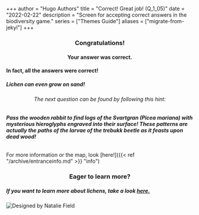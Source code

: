 +++
author = "Hugo Authors"
title = "Correct! Great job! (Q_1_05)"
date = "2022-02-22"
description = "Screen for accepting correct answers in the biodiversity game."
series = ["Themes Guide"]
aliases = ["migrate-from-jekyl"]
+++

### <center> Congratulations! </center>
#### <center> Your answer was correct. 
#### In fact, all the answers were correct! 
##### Lichen can even grow on sand! </center>

###### <center> The next question can be found by following this hint: </center>
###### **Pass the wooden rabbit to find logs of the Svartgran (Picea mariana) with mysterious hieroglyphs engraved into their surface! These patterns are actually the paths of the larvae of the trebukk beetle as it feasts upon dead wood!**

For more information or the map, look [here!]({{< ref "/archive/entranceinfo.md" >}} "info")


### <center> Eager to learn more? </center>

##### If you want to learn more about lichens, take a look [here.](https://www.deschuteslandtrust.org/news/blog/2016-blog-posts/five-fun-facts-about-lichen)

![Designed by Natalie Field](/img/lichens.jpg)